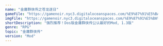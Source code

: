 ```yaml
---
name: "金庸群侠传之苍龙逐日"
gameFile: "https://gamenoir.nyc3.digitaloceanspaces.com/%E9%87%91%E5%BA%B8%E7%BE%A4%E4%BE%A0%E4%BC%A0%E4%B9%8B%E8%8B%8D%E9%BE%99%E9%80%90%E6%97%A5/jyqxz-clzr.zip"
imgFile: "https://gamenoir.nyc3.digitaloceanspaces.com/%E9%87%91%E5%BA%B8%E7%BE%A4%E4%BE%A0%E4%BC%A0%E4%B9%8B%E8%8B%8D%E9%BE%99%E9%80%90%E6%97%A5/original.jpg"
shortDescription: "强烈推荐！Dos版金庸群侠传公认最好的Mod, 1.3版"
genre: "RPG"
topic: "金庸群侠传"
version: "Mod"
---
```

